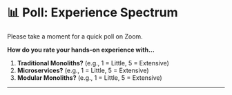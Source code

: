 # 📊 Poll: Experience Spectrum

Please take a moment for a quick poll on Zoom.

**How do you rate your hands-on experience with...**

1.  **Traditional Monoliths?** (e.g., 1 = Little, 5 = Extensive)
2.  **Microservices?** (e.g., 1 = Little, 5 = Extensive)
3.  **Modular Monoliths?** (e.g., 1 = Little, 5 = Extensive)

---